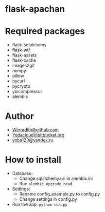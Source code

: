 flask-apachan
=============
# Required packages
* flask-sqlalchemy
* flask-wtf
* flask-assets
* flask-cache
* images2gif
* numpy
* pillow
* pycurl
* pycrypto
* yuicompressor
* alembic

# Author
* [Werradith@github.com](https://github.com/Werradith)
* [Yodacloud@bitbucket.org](https://bitbucket.org/Yodacloud)
* [yoba123@yandex.ru](mailto:yoba123@yandex.ru)

# How to install
* Database:
    * Change sqlalchemy.url in alembic.ini
    * Run `alembic upgrade head`
* Settings:
    * Rename config_example.py to config.py
    * Change settings in config.py
* Run the app: `python run.py`